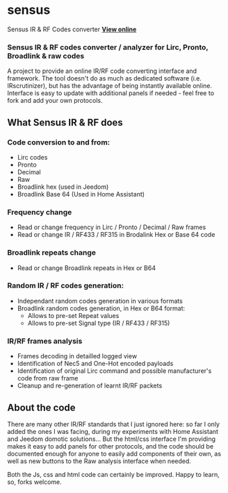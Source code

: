 # sensus
 Sensus IR & RF Codes converter
**[View online](https://pasthev.github.io/sensus/)**

### Sensus IR & RF codes converter / analyzer for Lirc, Pronto, Broadlink & raw codes

A project to provide an online IR/RF code converting interface and framework.
The tool doesn't do as much as dedicated software (i.e. IRscrutinizer), but has the
advantage of being instantly available online.
Interface is easy to update with additional panels if needed - feel free to fork and
add your own protocols.


## What Sensus IR & RF does

### Code conversion to and from:
* Lirc codes
* Pronto
* Decimal
* Raw
* Broadlink hex (used in Jeedom)
* Broadlink Base 64 (Used in Home Assistant)

### Frequency change
* Read or change frequency in Lirc / Pronto / Decimal / Raw frames
* Read or change IR / RF433 / RF315 in Brodalink Hex or Base 64 code

### Broadlink repeats change
* Read or change Broadlink repeats in Hex or B64

### Random IR / RF codes generation:
* Independant random codes generation in various formats
* Broadlink random codes generation, in Hex or B64 format:
  * Allows to pre-set Repeat values
  * Allows to pre-set Signal type (IR / RF433 / RF315)

### IR/RF frames analysis
* Frames decoding in detailled logged view
* Identification of Nec5 and One-Hot encoded payloads
* Identification of original Lirc command and possible manufacturer's code from raw frame
* Cleanup and re-generation of learnt IR/RF packets

## About the code

There are many other IR/RF standards that I just ignored here: so far I only added the ones
I was facing, during my experiments with Home Assistant and Jeedom domotic solutions...
But the html/css interface I'm providing makes it easy to add panels for other protocols, 
and the code should be documented enough for anyone to easily add components of their own,
as well as new buttons to the Raw analysis interface when needed.
 
Both the Js, css and html code can certainly be improved. Happy to learn, so, forks welcome.
